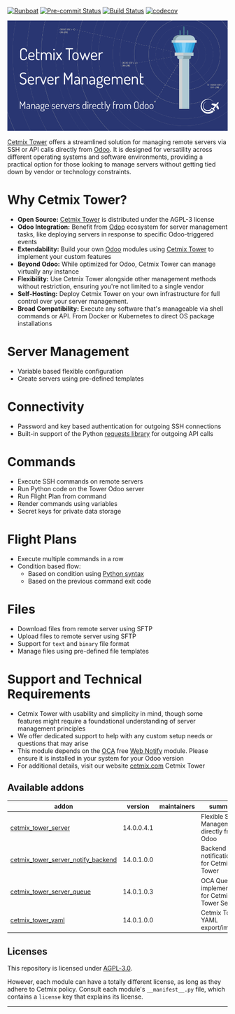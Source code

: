 
<!-- /!\ Non OCA Context : Set here the badge of your runbot / runboat instance. -->
[![Runboat](https://img.shields.io/badge/runboat-Try%20me-875A7B.png)](https://testit.cetmix.com/webui/builds.html?repo=cetmix/cetmix-tower&target_branch=14.0-dev)
[![Pre-commit Status](https://github.com/cetmix/cetmix-tower/actions/workflows/pre-commit.yml/badge.svg?branch=14.0)](https://github.com/cetmix/cetmix-tower/actions/workflows/pre-commit.yml?query=branch%3A14.0)
[![Build Status](https://github.com/cetmix/cetmix-tower/actions/workflows/test.yml/badge.svg?branch=14.0)](https://github.com/cetmix/cetmix-tower/actions/workflows/test.yml?query=branch%3A14.0)
[![codecov](https://codecov.io/gh/cetmix/cetmix-tower/branch/14.0/graph/badge.svg)](https://codecov.io/gh/cetmix/cetmix-tower)
<!-- /!\ Non OCA Context : Set here the badge of your translation instance. -->

<!-- /!\ do not modify above this line -->

![Banner](https://github.com/cetmix/cetmix-tower/blob/5ff7c0aafe22db6686d0919cc560f7f8a0fe7cd7/cetmix_tower_server/static/description/banner.png)

[Cetmix Tower](http://cetmix.com/tower) offers a streamlined solution for managing remote servers via SSH or API calls directly from [Odoo](https:/odoo.com).
It is designed for versatility across different operating systems and software environments, providing a practical option for those looking to manage servers without getting tied down by vendor or technology constraints.

# Why Cetmix Tower?

- **Open Source:** [Cetmix Tower](http://cetmix.com/tower) is distributed under the AGPL-3 license
- **Odoo Integration:** Benefit from [Odoo](https:/odoo.com) ecosystem for server management tasks, like deploying servers in response to specific Odoo-triggered events
- **Extendability:** Build your own [Odoo](https:/odoo.com) modules using [Cetmix Tower](http://cetmix.com/tower) to implement your custom features
- **Beyond Odoo:** While optimized for Odoo, Cetmix Tower can manage virtually any instance
- **Flexibility:** Use Cetmix Tower alongside other management methods without restriction, ensuring you're not limited to a single vendor
- **Self-Hosting:** Deploy Cetmix Tower on your own infrastructure for full control over your server management.
- **Broad Compatibility:** Execute any software that's manageable via shell commands or API. From Docker or Kubernetes to direct OS package installations

# Server Management

- Variable based flexible configuration
- Create servers using pre-defined templates

# Connectivity

- Password and key based authentication for outgoing SSH connections
- Built-in support of the Python [requests library](https://pypi.org/project/requests/) for outgoing API calls

# Commands

- Execute SSH commands on remote servers
- Run Python code on the Tower Odoo server
- Run Flight Plan from command
- Render commands using variables
- Secret keys for private data storage

# Flight Plans

- Execute multiple commands in a row
- Condition based flow:
  - Based on condition using [Python syntax](https://www.w3schools.com/python/python_syntax.asp)
  - Based on the previous command exit code

# Files

- Download files from remote server using SFTP
- Upload files to remote server using SFTP
- Support for `text` and `binary` file format
- Manage files using pre-defined file templates

# Support and Technical Requirements

- Cetmix Tower with usability and simplicity in mind, though some features might require a foundational understanding of server management principles
- We offer dedicated support to help with any custom setup needs or questions that may arise
- This module depends on the [OCA](http://odoo-community.org) free [Web Notify](https://github.com/OCA/web/tree/14.0/web_notify) module. Please ensure it is installed in your system for your Odoo version
- For additional details, visit our website [cetmix.com](https://cetmix.com)
Cetmix Tower

<!-- /!\ do not modify below this line -->

<!-- prettier-ignore-start -->

[//]: # (addons)

Available addons
----------------
addon | version | maintainers | summary
--- | --- | --- | ---
[cetmix_tower_server](cetmix_tower_server/) | 14.0.0.4.1 |  | Flexible Server Management directly from Odoo
[cetmix_tower_server_notify_backend](cetmix_tower_server_notify_backend/) | 14.0.1.0.0 |  | Backend notifications for Cetmix Tower
[cetmix_tower_server_queue](cetmix_tower_server_queue/) | 14.0.1.0.3 |  | OCA Queue implementation for Cetmix Tower Server
[cetmix_tower_yaml](cetmix_tower_yaml/) | 14.0.1.0.0 |  | Cetmix Tower YAML export/import

[//]: # (end addons)

<!-- prettier-ignore-end -->

## Licenses

This repository is licensed under [AGPL-3.0](LICENSE).

However, each module can have a totally different license, as long as they adhere to Cetmix
policy. Consult each module's `__manifest__.py` file, which contains a `license` key
that explains its license.

----
<!-- /!\ Non OCA Context : Set here the full description of your organization. -->

